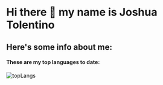 # Hi there 👋 my name is Joshua Tolentino

## Here's some info about me:

#### These are my top languages to date:

![topLangs](https://github-readme-stats-ochre-zeta.vercel.app/api/top-langs/?username=jtolentino1&hide_title=true&card_width=500)
